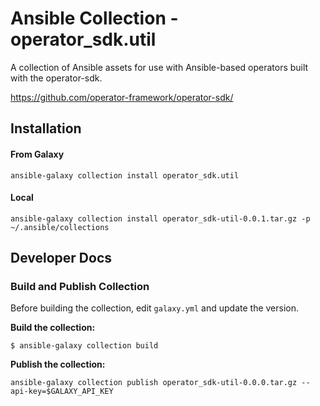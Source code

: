 # Ansible Collection - operator_sdk.util

A collection of Ansible assets for use with Ansible-based operators
built with the operator-sdk.

https://github.com/operator-framework/operator-sdk/

## Installation

#### From Galaxy

```
ansible-galaxy collection install operator_sdk.util
```

#### Local

```
ansible-galaxy collection install operator_sdk-util-0.0.1.tar.gz -p ~/.ansible/collections
```

## Developer Docs

### Build and Publish Collection

Before building the collection, edit `galaxy.yml` and update the
version.

**Build the collection:**

```
$ ansible-galaxy collection build
```

**Publish the collection:**

```
ansible-galaxy collection publish operator_sdk-util-0.0.0.tar.gz --api-key=$GALAXY_API_KEY
```
